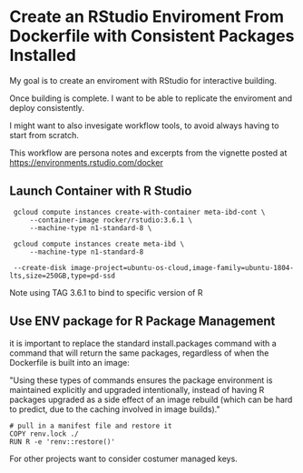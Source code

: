 # Create an RStudio Enviroment From Dockerfile with Consistent Packages Installed
My goal is to create an enviroment with RStudio for interactive building. 

Once building is complete. I want to be able to replicate the enviroment and deploy consistently. 

I might want to also invesigate workflow tools, to avoid always having to start from scratch. 


This workflow are persona notes and excerpts from the vignette posted at https://environments.rstudio.com/docker

## Launch Container with R Studio



```
 gcloud compute instances create-with-container meta-ibd-cont \
     --container-image rocker/rstudio:3.6.1 \
     --machine-type n1-standard-8 \
```

```
 gcloud compute instances create meta-ibd \
     --machine-type n1-standard-8 
```

     --create-disk image-project=ubuntu-os-cloud,image-family=ubuntu-1804-lts,size=250GB,type=pd-ssd
Note using TAG 3.6.1 to bind to specific version of R


## Use ENV package for R Package Management
 it is important to replace the standard install.packages command with a command that will return the same packages, regardless of when the Dockerfile is built into an image:
 
 "Using these types of commands ensures the package environment is maintained explicitly and upgraded intentionally, instead of having R packages upgraded as a side effect of an image rebuild (which can be hard to predict, due to the caching involved in image builds)."
 
 
```
# pull in a manifest file and restore it
COPY renv.lock ./
RUN R -e 'renv::restore()'
```


For other projects want to consider costumer managed keys. 

